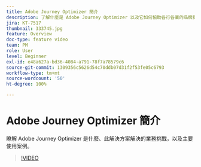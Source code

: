 ```yaml
---
title: Adobe Journey Optimizer 簡介
description: 了解什麼是 Adobe Journey Optimizer 以及它如何協助各行各業的品牌提高 ROI 及克服重大的行銷挑戰。
jira: KT-7517
thumbnail: 333745.jpg
feature: Overview
doc-type: feature video
team: PM
role: User
level: Beginner
exl-id: e48a627a-bd36-4084-a791-78f7a78579c6
source-git-commit: 1309356c5626d54c70ddb07d31f2f53fe05c6793
workflow-type: tm+mt
source-wordcount: '50'
ht-degree: 100%

---
```


# Adobe Journey Optimizer 簡介

瞭解 Adobe Journey Optimizer 是什麼、此解決方案解決的業務挑戰，以及主要使用案例。

>[!VIDEO](https://video.tv.adobe.com/v/333745?quality=12&learn=on)

  <br>
